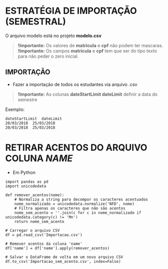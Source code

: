 # ESTRATÉGIA DE IMPORTAÇÃO (SEMESTRAL)

O arquivo modelo está no projeto **modelo.csv**

> **!Importante:** Os valores de **matrícula** e **cpf** não podem ter mascaras.
> **!Importante:** Os campos **matrícula** e **cpf** tem que ser do tipo texto para não peder o zero inicial.

## IMPORTAÇÃO 

- Fazer a importação de todos os estudantes via arquivo .csv

> **!Importante:** As colunas **dateStartLimit	dateLimit** definir a data do semestre

Exemplo:
```
dateStartLimit	dateLimit
20/03/2018	25/03/2018
20/03/2018	25/03/2018
```

# RETIRAR ACENTOS DO ARQUIVO COLUNA *NAME*

- Em Python

```
import pandas as pd
import unicodedata

def remover_acentos(nome):
    # Normaliza a string para decompor os caracteres acentuados
    nome_normalizado = unicodedata.normalize('NFD', nome)
    # Filtra apenas os caracteres que não são acentos
    nome_sem_acento = ''.join(c for c in nome_normalizado if unicodedata.category(c) != 'Mn')
    return nome_sem_acento

# Carregar o arquivo CSV
df = pd.read_csv('Importacao.csv')

# Remover acentos da coluna 'name'
df['name'] = df['name'].apply(remover_acentos)

# Salvar o DataFrame de volta em um novo arquivo CSV
df.to_csv('Importacao_sem_acento.csv', index=False)

```
